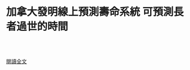 # 加拿大發明線上預測壽命系統 可預測長者過世的時間

<!--more-->
<!--450-->
<br><br/>


[閱讀全文](https://news.ltn.com.tw/news/novelty/breakingnews/3593037)

